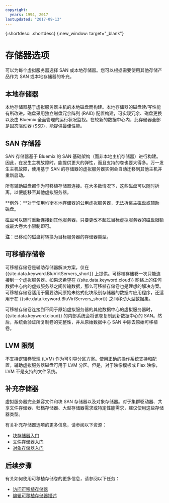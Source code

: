 ```yaml
---
copyright:
  years: 1994, 2017
lastupdated: "2017-09-13"
---
```


{:shortdesc: .shortdesc}
{:new_window: target="_blank"}

# 存储器选项

可以为每个虚拟服务器选择 SAN 或本地存储器。您可以根据需要使用其他存储产品作为 SAN 或本地存储器的补充。 

## 本地存储器

本地存储器基于虚拟服务器主机的本地磁盘而构建。本地存储器的磁盘读/写性能有所改进。磁盘采用独立磁盘冗余阵列 (RAID) 配置构建，可实现冗余、磁盘更换以及由 Bluemix 全面管理的运行状况监视。在较新的数据中心内，此存储器全部是固态驱动器 (SSD)，能提供最佳性能。 

## SAN 存储器
 
SAN 存储器基于 Bluemix 的 SAN 基础架构（而非本地主机存储器）进行构建。因此，在发生主机故障时，能提供更大的弹性，而且支持的卷也要大得多。万一发生主机故障，使用基于 SAN 的存储器的虚拟服务器实例会自动迁移到其他主机并重新启动。 

所有辅助磁盘都作为可移植存储器连接。在大多数情况下，这些磁盘可以随时拆离，以便能移至其他虚拟服务器。 

**例外：**对于使用均衡本地存储器的公用虚拟服务器，无法拆离主磁盘或辅助磁盘。

磁盘可以随时重新连接到其他服务器，只要更改不超过目标虚拟服务器的磁盘限额或最大卷大小限制即可。

**注**：已移动的磁盘将转换为目标服务器的存储器类型。

## 可移植存储卷

可移植存储卷是辅助存储器解决方案，仅在 {{site.data.keyword.BluVirtServers_short}} 上提供。可移植存储卷一次只能连接到一个虚拟服务器。如果您希望在 {{site.data.keyword.cloud}} 网络上的任何数据中心内的虚拟服务器之间传输数据，那么可移植存储卷也是理想的解决方案。可移植存储卷适用于需要访问原始未格式化块级别存储器的数据库应用程序，还适用于在 {{site.data.keyword.BluVirtServers_short}} 之间移动大型数据集。

可移植存储卷连接到不同于原始虚拟服务器的其他数据中心的虚拟服务器时，{{site.data.keyword.cloud}} 的内部系统会将该卷复制到新数据中心的 SAN。然后，系统会验证所复制卷的完整性，并从原始数据中心 SAN 中除去原始可移植卷。

## LVM 限制

不支持逻辑卷管理 (LVM) 作为可引导分区方案。使用正确的操作系统支持和配置，辅助虚拟服务器磁盘可用于 LVM 分区。但是，对于映像模板或 Flex 映像，LVM 不是支持的文件系统。

## 补充存储器

虚拟服务器完全兼容文件和块 SAN 存储器以及对象存储器。对于集群驱动器、共享文件存储器、归档存储器、大型存储器需求或特定性能需求，建议使用这些存储器类型。

有关补充存储器选项的更多信息，请参阅以下资源：

* [块存储器入门](/docs/infrastructure/BlockStorage/index.html)
* [文件存储器入门](/docs/infrastructure/FileStorage/index.html)
* [对象存储器入门](/docs/services/ObjectStorage/index.html)

## 后续步骤
有关如何使用可移植存储卷的更多信息，请参阅以下任务：
* [访问可移植存储器](../storage/access-portable-storage-screen.html)
* [编辑可移植存储器描述](../storage/edit-description-portable-storage-volume-psv.html)


